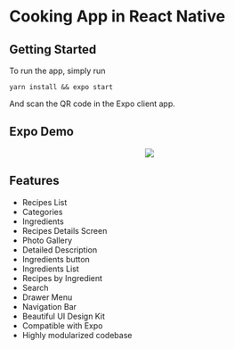 # Cooking App in React Native

## Getting Started

To run the app, simply run

```yarn install && expo start```

And scan the QR code in the Expo client app.

## Expo Demo

<center><a href=""><img src="https://instamobile.io/wp-content/uploads/2019/07/Screen-Shot-2019-07-22-at-8.20.29-PM.png" /></a></center>

## Features

- Recipes List
- Categories
- Ingredients
- Recipes Details Screen
- Photo Gallery
- Detailed Description
- Ingredients button
- Ingredients List
- Recipes by Ingredient
- Search
- Drawer Menu
- Navigation Bar
- Beautiful UI Design Kit
- Compatible with Expo
- Highly modularized codebase
